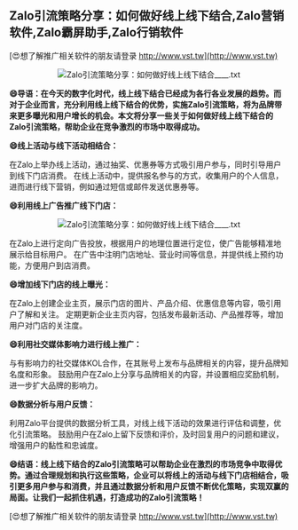 ## **Zalo引流策略分享：如何做好线上线下结合,Zalo营销软件,Zalo霸屏助手,Zalo行销软件**

[😍想了解推广相关软件的朋友请登录 http://www.vst.tw](http://www.vst.tw)

 <center><img src="https://vst.tw/MP4/tuiguang/png/3.png" alt="Zalo引流策略分享：如何做好线上线下结合____.txt"></center>

**😄导语：在今天的数字化时代，线上线下结合已经成为各行各业发展的趋势。而对于企业而言，充分利用线上线下结合的优势，实施Zalo引流策略，将为品牌带来更多曝光和用户增长的机会。本文将分享一些关于如何做好线上线下结合的Zalo引流策略，帮助企业在竞争激烈的市场中取得成功。**

**😄线上活动与线下活动相结合：**

在Zalo上举办线上活动，通过抽奖、优惠券等方式吸引用户参与，同时引导用户到线下门店消费。
在线上活动中，提供报名参与的方式，收集用户的个人信息，进而进行线下营销，例如通过短信或邮件发送优惠券等。

**😄利用线上广告推广线下门店：**

 <center><img src="https://vst.tw/MP4/tuiguang/png/3.png" alt="Zalo引流策略分享：如何做好线上线下结合____.txt"></center>

在Zalo上进行定向广告投放，根据用户的地理位置进行定位，使广告能够精准地展示给目标用户。
在广告中注明门店地址、营业时间等信息，并提供线上预约功能，方便用户到店消费。

**😄增加线下门店的线上曝光：**

在Zalo上创建企业主页，展示门店的图片、产品介绍、优惠信息等内容，吸引用户了解和关注。
定期更新企业主页内容，包括发布最新活动、产品推荐等，增加用户对门店的关注度。

**😄利用社交媒体影响力进行线上推广：**

与有影响力的社交媒体KOL合作，在其账号上发布与品牌相关的内容，提升品牌知名度和形象。
鼓励用户在Zalo上分享与品牌相关的内容，并设置相应奖励机制，进一步扩大品牌的影响力。

**😄数据分析与用户反馈：**

利用Zalo平台提供的数据分析工具，对线上线下活动的效果进行评估和调整，优化引流策略。
鼓励用户在Zalo上留下反馈和评价，及时回复用户的问题和建议，增强用户的黏性和忠诚度。

**😄结语：线上线下结合的Zalo引流策略可以帮助企业在激烈的市场竞争中取得优势。通过合理规划和执行这些策略，企业可以将线上的活动与线下门店相结合，吸引更多用户参与和消费，并且通过数据分析和用户反馈不断优化策略，实现双赢的局面。让我们一起抓住机遇，打造成功的Zalo引流策略！**

[😍想了解推广相关软件的朋友请登录 http://www.vst.tw](http://www.vst.tw)



